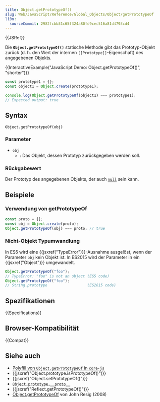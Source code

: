 ```yaml
---
title: Object.getPrototypeOf()
slug: Web/JavaScript/Reference/Global_Objects/Object/getPrototypeOf
l10n:
  sourceCommit: 2982fcbb31c65f324a80fd9cec516a81d4793cd4
---
```


{{JSRef}}

Die **`Object.getPrototypeOf()`** statische Methode gibt das Prototyp-Objekt zurück (d. h. den Wert der internen `[[Prototype]]`-Eigenschaft) des angegebenen Objekts.

{{InteractiveExample("JavaScript Demo: Object.getPrototypeOf()", "shorter")}}

```js interactive-example
const prototype1 = {};
const object1 = Object.create(prototype1);

console.log(Object.getPrototypeOf(object1) === prototype1);
// Expected output: true
```

## Syntax

```js-nolint
Object.getPrototypeOf(obj)
```

### Parameter

- `obj`
  - : Das Objekt, dessen Prototyp zurückgegeben werden soll.

### Rückgabewert

Der Prototyp des angegebenen Objekts, der auch [`null`](/de/docs/Web/JavaScript/Reference/Operators/null) sein kann.

## Beispiele

### Verwendung von getPrototypeOf

```js
const proto = {};
const obj = Object.create(proto);
Object.getPrototypeOf(obj) === proto; // true
```

### Nicht-Objekt Typumwandlung

In ES5 wird eine {{jsxref("TypeError")}}-Ausnahme ausgelöst, wenn der Parameter `obj` kein Objekt ist. In ES2015 wird der Parameter in ein {{jsxref("Object")}} umgewandelt.

```js
Object.getPrototypeOf("foo");
// TypeError: "foo" is not an object (ES5 code)
Object.getPrototypeOf("foo");
// String.prototype                  (ES2015 code)
```

## Spezifikationen

{{Specifications}}

## Browser-Kompatibilität

{{Compat}}

## Siehe auch

- [Polyfill von `Object.getPrototypeOf` in `core-js`](https://github.com/zloirock/core-js#ecmascript-object)
- {{jsxref("Object.prototype.isPrototypeOf()")}}
- {{jsxref("Object.setPrototypeOf()")}}
- [`Object.prototype.__proto__`](/de/docs/Web/JavaScript/Reference/Global_Objects/Object/proto)
- {{jsxref("Reflect.getPrototypeOf()")}}
- [Object.getPrototypeOf](https://johnresig.com/blog/objectgetprototypeof/) von John Resig (2008)
